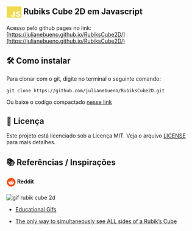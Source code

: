 ##   <a href="#"><img align="center" alt="javasript logo" height="30" width="40" src="https://raw.githubusercontent.com/devicons/devicon/master/icons/javascript/javascript-plain.svg"></a> Rubiks Cube 2D em Javascript


Acesso pelo github pages no link: [https://julianebueno.github.io/RubiksCube2D/](https://julianebueno.github.io/RubiksCube2D/)

## 🛠️ Como instalar

Para clonar com o git, digite no terminal o seguinte comando:

```
git clone https://github.com/julianebueno/RubiksCube2D.git
```

Ou baixe o codigo compactado [nesse link](https://github.com/julianebueno/RubiksCube2D/archive/refs/heads/main.zip)

## 📄 Licença

Este projeto está licenciado sob a Licença MIT. Veja o arquivo [LICENSE](LICENSE) para mais detalhes.

## 📚 Referências / Inspirações

#### <img align="center" alt="reddit logo" height="25" width="25" src="./src/reddit-logo-png_seeklogo-409489.png"> Reddit

<img src="./src/rubiks.gif" alt="gif rubik cube 2d">


- [Educational Gifs](https://www.reddit.com/r/educationalgifs/comments/127enam/2d_representation_of_a_rubiks_cube_help/)

- [The only way to simultaneously see ALL sides of a Rubik’s Cube](https://www.reddit.com/r/gifs/comments/z3okyv/the_only_way_to_simultaneously_see_all_sides_of_a/)
